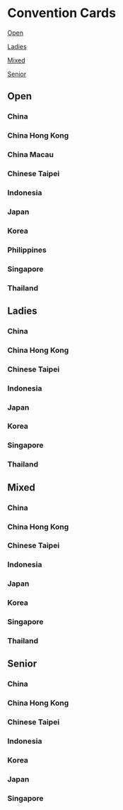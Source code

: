 # Convention Cards
[Open](./convention-cards.html#Open)

[Ladies](./convention-cards.html#Ladies)

[Mixed](./convention-cards.html#Mixed)

[Senior](./convention-cards.html#Senior)

## Open
### China

### China Hong Kong

### China Macau

### Chinese Taipei

### Indonesia

### Japan

### Korea

### Philippines

### Singapore

### Thailand

## Ladies
### China

### China Hong Kong

### Chinese Taipei

### Indonesia

### Japan

### Korea

### Singapore

### Thailand

## Mixed
### China

### China Hong Kong

### Chinese Taipei

### Indonesia

### Japan

### Korea

### Singapore

### Thailand

## Senior
### China

### China Hong Kong

### Chinese Taipei

### Indonesia

### Korea

### Japan

### Singapore

